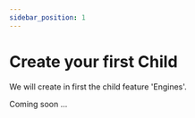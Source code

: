 ```yaml
---
sidebar_position: 1
---
```


# Create your first Child
We will create in first the child feature 'Engines'.

Coming soon ...
